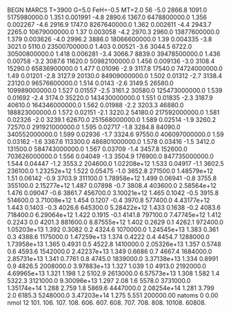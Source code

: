 BEGN
MARCS T=3900 G=5.0 FeH=-0.5 MT=2.0
                  56
-5.0 2866.8 1091.0 5175980000.0 1.351 0.001991 
-4.8 2890.6 1367.0 6478800000.0 1.356 0.002267 
-4.6 2916.9 1747.0 8267640000.0 1.362 0.002611 
-4.4 2943.7 2265.0 10679000000.0 1.37 0.003058 
-4.2 2970.3 2960.0 13877600000.0 1.379 0.003626 
-4.0 2996.2 3886.0 18066600000.0 1.39 0.004335 
-3.8 3021.0 5110.0 23500700000.0 1.403 0.00521 
-3.6 3044.5 6722.0 30500800000.0 1.418 0.006281 
-3.4 3066.7 8839.0 39478500000.0 1.436 0.00758 
-3.2 3087.6 11620.0 50982100000.0 1.456 0.009136 
-3.0 3108.4 15290.0 65836900000.0 1.477 0.01096 
-2.9 3117.8 17540.0 74724000000.0 1.49 0.01201 
-2.8 3127.9 20130.0 84909000000.0 1.502 0.01312 
-2.7 3138.4 23120.0 96576600000.0 1.514 0.0143 
-2.6 3149.5 26580.0 109989000000.0 1.527 0.01557 
-2.5 3161.2 30580.0 125473000000.0 1.539 0.01692 
-2.4 3174.0 35220.0 143430000000.0 1.551 0.01835 
-2.3 3187.9 40610.0 164346000000.0 1.562 0.01988 
-2.2 3203.3 46880.0 188823000000.0 1.572 0.02151 
-2.1 3220.2 54180.0 217592000000.0 1.581 0.02326 
-2.0 3239.1 62670.0 251568000000.0 1.589 0.02514 
-1.9 3260.2 72570.0 291921000000.0 1.595 0.02717 
-1.8 3284.8 84090.0 340552000000.0 1.599 0.02936 
-1.7 3324.6 97550.0 406097000000.0 1.59 0.03162 
-1.6 3367.6 113300.0 486801000000.0 1.578 0.03416 
-1.5 3412.0 131500.0 584743000000.0 1.567 0.03709 
-1.4 3457.8 152600.0 703626000000.0 1.556 0.04049 
-1.3 3504.9 176900.0 847735000000.0 1.544 0.04447 
-1.2 3553.2 204600.0 1.02208e+12 1.533 0.04917 
-1.1 3602.5 236100.0 1.23252e+12 1.522 0.05475 
-1.0 3652.8 271500.0 1.48579e+12 1.51 0.06142 
-0.9 3703.9 311100.0 1.78958e+12 1.499 0.06941 
-0.8 3755.8 355100.0 2.15277e+12 1.487 0.07898 
-0.7 3808.4 403600.0 2.58564e+12 1.476 0.09047 
-0.6 3861.7 456700.0 3.10021e+12 1.465 0.1042 
-0.5 3915.8 514600.0 3.71008e+12 1.454 0.1207 
-0.4 3970.8 577400.0 4.43177e+12 1.443 0.1403 
-0.3 4026.6 645300.0 5.28422e+12 1.433 0.1638 
-0.2 4083.6 718400.0 6.29064e+12 1.422 0.1915 
-0.1 4141.8 797100.0 7.47745e+12 1.412 0.2243 
0.0 4201.3 881600.0 8.87555e+12 1.402 0.2629 
0.1 4262.1 972400.0 1.05203e+13 1.392 0.3082 
0.2 4324.6 1070000.0 1.24545e+13 1.383 0.361 
0.3 4388.6 1175000.0 1.47259e+13 1.374 0.4222 
0.4 4454.7 1288000.0 1.73958e+13 1.365 0.4931 
0.5 4522.8 1410000.0 2.05326e+13 1.357 0.5748 
0.6 4593.6 1542000.0 2.42237e+13 1.349 0.6686 
0.7 4667.4 1684000.0 2.85731e+13 1.341 0.7761 
0.8 4745.0 1839000.0 3.37138e+13 1.334 0.8991 
0.9 4826.5 2008000.0 3.97883e+13 1.327 1.039 
1.0 4913.0 2192000.0 4.69965e+13 1.321 1.198 
1.2 5102.9 2613000.0 6.57573e+13 1.308 1.582 
1.4 5322.3 3121000.0 9.30096e+13 1.297 2.08 
1.6 5578.0 3731000.0 1.35174e+14 1.288 2.759 
1.8 5869.6 4447000.0 2.08254e+14 1.281 3.799 
2.0 6185.3 5248000.0 3.47203e+14 1.275 5.551 
200000.00
natoms              0      0.00
nmol          12
          101.         106.       107.      108.         606.        607.        608.
          707.         708.       808.    10108.       60808.
